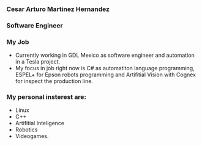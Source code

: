### Cesar Arturo Martinez Hernandez
### Software Engineer


### My Job

- Currently working in GDL Mexico as software engineer and automation in a Tesla project.
- My focus in job right now is C# as automatiton language programming, ESPEL+ for Epson robots programming and Artifitial Vision with Cognex for inspect the production line. 

### My personal insterest are: 
- Linux 
- C++ 
- Artifitial Inteligence 
- Robotics 
- Videogames.
<!--
**R2D2Power/R2D2Power** is a ✨ _special_ ✨ repository because its `README.md` (this file) appears on your GitHub profile.

Here are some ideas to get you started:

- 🔭 I’m currently working on ...
- 🌱 I’m currently learning ...
- 👯 I’m looking to collaborate on ...
- 🤔 I’m looking for help with ...
- 💬 Ask me about ...
- 📫 How to reach me: ...
- 😄 Pronouns: ...
- ⚡ Fun fact: ...
-->
